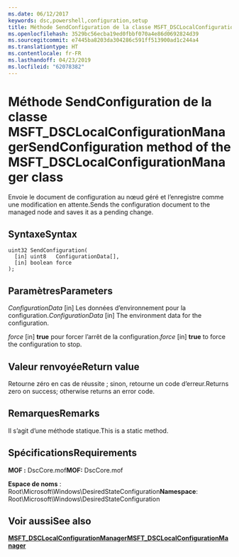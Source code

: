 ```yaml
---
ms.date: 06/12/2017
keywords: dsc,powershell,configuration,setup
title: Méthode SendConfiguration de la classe MSFT_DSCLocalConfigurationManager
ms.openlocfilehash: 3529bc56ecba19ed0fbbf070a4e86d0692824d39
ms.sourcegitcommit: e7445ba8203da304286c591ff513900ad1c244a4
ms.translationtype: HT
ms.contentlocale: fr-FR
ms.lasthandoff: 04/23/2019
ms.locfileid: "62078382"
---
```

# <a name="sendconfiguration-method-of-the-msftdsclocalconfigurationmanager-class"></a><span data-ttu-id="2b410-103">Méthode SendConfiguration de la classe MSFT_DSCLocalConfigurationManager</span><span class="sxs-lookup"><span data-stu-id="2b410-103">SendConfiguration method of the MSFT_DSCLocalConfigurationManager class</span></span>

<span data-ttu-id="2b410-104">Envoie le document de configuration au nœud géré et l’enregistre comme une modification en attente.</span><span class="sxs-lookup"><span data-stu-id="2b410-104">Sends the configuration document to the managed node and saves it as a pending change.</span></span>

## <a name="syntax"></a><span data-ttu-id="2b410-105">Syntaxe</span><span class="sxs-lookup"><span data-stu-id="2b410-105">Syntax</span></span>

```mof
uint32 SendConfiguration(
  [in] uint8   ConfigurationData[],
  [in] boolean force
);
```

## <a name="parameters"></a><span data-ttu-id="2b410-106">Paramètres</span><span class="sxs-lookup"><span data-stu-id="2b410-106">Parameters</span></span>

<span data-ttu-id="2b410-107">*ConfigurationData* \[in\] Les données d’environnement pour la configuration.</span><span class="sxs-lookup"><span data-stu-id="2b410-107">*ConfigurationData* \[in\] The environment data for the configuration.</span></span>

<span data-ttu-id="2b410-108">*force* \[in\] **true** pour forcer l’arrêt de la configuration.</span><span class="sxs-lookup"><span data-stu-id="2b410-108">*force* \[in\] **true** to force the configuration to stop.</span></span>

## <a name="return-value"></a><span data-ttu-id="2b410-109">Valeur renvoyée</span><span class="sxs-lookup"><span data-stu-id="2b410-109">Return value</span></span>

<span data-ttu-id="2b410-110">Retourne zéro en cas de réussite ; sinon, retourne un code d’erreur.</span><span class="sxs-lookup"><span data-stu-id="2b410-110">Returns zero on success; otherwise returns an error code.</span></span>

## <a name="remarks"></a><span data-ttu-id="2b410-111">Remarques</span><span class="sxs-lookup"><span data-stu-id="2b410-111">Remarks</span></span>

<span data-ttu-id="2b410-112">Il s’agit d’une méthode statique.</span><span class="sxs-lookup"><span data-stu-id="2b410-112">This is a static method.</span></span>

## <a name="requirements"></a><span data-ttu-id="2b410-113">Spécifications</span><span class="sxs-lookup"><span data-stu-id="2b410-113">Requirements</span></span>

<span data-ttu-id="2b410-114">**MOF :** DscCore.mof</span><span class="sxs-lookup"><span data-stu-id="2b410-114">**MOF:** DscCore.mof</span></span>

<span data-ttu-id="2b410-115">**Espace de noms** : Root\Microsoft\Windows\DesiredStateConfiguration</span><span class="sxs-lookup"><span data-stu-id="2b410-115">**Namespace**: Root\Microsoft\Windows\DesiredStateConfiguration</span></span>

## <a name="see-also"></a><span data-ttu-id="2b410-116">Voir aussi</span><span class="sxs-lookup"><span data-stu-id="2b410-116">See also</span></span>

[<span data-ttu-id="2b410-117">**MSFT_DSCLocalConfigurationManager**</span><span class="sxs-lookup"><span data-stu-id="2b410-117">**MSFT_DSCLocalConfigurationManager**</span></span>](msft-dsclocalconfigurationmanager.md)